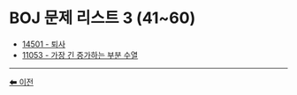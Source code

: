 # BOJ 문제 리스트 3 (41~60)

- [14501 - 퇴사](./14501.md)
- [11053 - 가장 긴 증가하는 부분 수열](./11053.md)

---

[⬅ 이전](./page1.md)